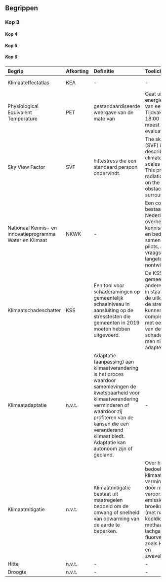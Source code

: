 ## Begrippen

### Kop 3

#### Kop 4

#### Kop 5

##### Kop 6

|Begrip |Afkorting |Definitie |Toelichting |Bron | 
|:---|:---|:---|:---|:---|
|Klimaateffectatlas| KEA       | -       | -         |https://www.klimaateffectatlas.nl/nl/gebruik-van-de-atlas|
|Physiological Equivalent Temperature | PET  |gestandaardiseerde weergave van de mate van|Gaat uit van de energiehuishouding van een mens. Tijdvak: 12:00 - 18:00 lokale tijd meest relevant voor evaluatie hittestress|Nijs, T. de (2019) Ontwikkeling Standaard Stresstest Hitte: p.50 |
|Sky View Factor | SVF |hittestress die een standaard persoon ondervindt. | The sky view factor (SVF) is essential to describe the urban climatology at scales below 100m. This proxy for net radiation depends on the height of the obstacles in its surroundings.|-|
|Nationaal Kennis- en innovatieprogramma Water en Klimaat | NKWK | -       | Een consortium bestaande uit Nederlandse overheden, kennisinstellingen en bedr?ven, die samenwerken aan pilots, actuele vraagstukken en langeterm?nontwikkelingen. |https://www.waterenklimaat.nl/ |
|Klimaatschadeschatter | KSS | Een tool voor schaderamingen op gemeentelijk schaalniveau in aansluiting op de stresstesten die gemeenten in 2019 moeten hebben uitgevoerd.|De KSS tool moet gemeenten en andere overheden in staat stellen om de uitkomsten van de stresstest te kunnen complementeren met een inschatting van de totale schade wanneer men niet zou adapteren. |NKWK Klimaatbestendige stad onderzoeksprogramma 2018, p.11|
|Klimaatadaptatie |n.v.t.|Adaptatie (aanpassing) aan klimaatverandering is het proces waardoor samenlevingen de kwetsbaarheid voor klimaatverandering verminderen of waardoor zij profiteren van de kansen die een veranderend klimaat biedt. Adaptatie kan autonoom zijn of gepland.|-|https://nl.wikipedia.org/wiki/Klimaatadaptatie|
|Klimaatmitigatie |n.v.t.|Klimaatmitigatie bestaat uit maatregelen bedoeld om de omvang of snelheid van opwarming van de aarde te beperken.|Over het algemeen bedoelt men met klimaatmitigatie het verminderen van de door mensen veroorzaakte emissies van broeikasgassen (met name kooldioxide (CO2), methaan (CH4), lachgas (N2O) en fluorverbindingen zoals HFK's, PFK's en zwavelhexafluoride)|https://nl.wikipedia.org/wiki/Klimaatmitigatie|
|Hitte |n.v.t.|-|-|-|
|Droogte |n.v.t.|-|-|-|

